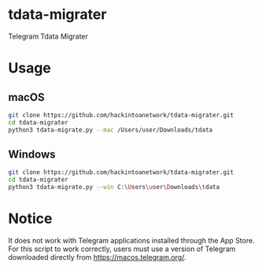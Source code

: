 # tdata-migrater
Telegram Tdata Migrater

# Usage

## macOS
```bash
git clone https://github.com/hackintoanetwork/tdata-migrater.git
cd tdata-migrater
python3 tdata-migrate.py --mac /Users/user/Downloads/tdata
```

## Windows
```bash
git clone https://github.com/hackintoanetwork/tdata-migrater.git
cd tdata-migrater
python3 tdata-migrate.py --win C:\Users\user\Downloads\tdata
```

# Notice

It does not work with Telegram applications installed through the App Store. For this script to work correctly, users must use a version of Telegram downloaded directly from <a href="https://macos.telegram.org/">https://macos.telegram.org/</a>.

